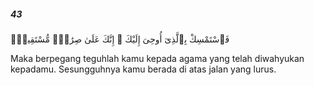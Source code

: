 ##### 43

<span class="ayah">فَٱسْتَمْسِكْ بِٱلَّذِىٓ أُوحِىَ إِلَيْكَ ۖ إِنَّكَ عَلَىٰ صِرَٰطٍۢ مُّسْتَقِيمٍۢ</span>

<span class="ayah_translation">Maka berpegang teguhlah kamu kepada agama yang telah diwahyukan kepadamu. Sesungguhnya kamu berada di atas jalan yang lurus.</span>
